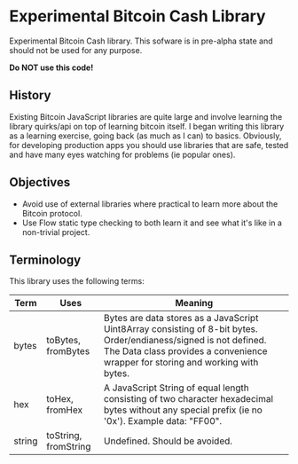 # Experimental Bitcoin Cash Library

Experimental Bitcoin Cash library.  This sofware is in pre-alpha state and should not be used for any purpose.

**Do NOT use this code!**

## History

Existing Bitcoin JavaScript libraries are quite large and involve learning the library quirks/api on top of learning bitcoin itself.  I began writing this library as a learning exercise, going back (as much as I can) to basics.  Obviously, for developing production apps you should use libraries that are safe, tested and have many eyes watching for problems (ie popular ones).

## Objectives

* Avoid use of external libraries where practical to learn more about the Bitcoin protocol.
* Use Flow static type checking to both learn it and see what it's like in a non-trivial project.

## Terminology

This library uses the following terms:

| Term | Uses | Meaning |
|------|------|---------|
| bytes | toBytes, fromBytes | Bytes are data stores as a JavaScript Uint8Array consisting of 8-bit bytes. Order/endianess/signed is not defined. The Data class provides a convenience wrapper for storing and working with bytes. |
| hex  | toHex, fromHex | A JavaScript String of equal length consisting of two character hexadecimal bytes without any special prefix (ie no '0x').  Example data: "FF00". |
| string | toString, fromString | Undefined. Should be avoided. |
